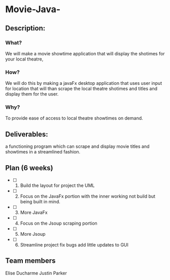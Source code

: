 # Movie-Java-
## **Description:**
### **What?**
We will make a movie showtime application that will display the shotimes for your local theatre, 
### **How?** 
We will do this by making a javaFx desktop application that uses user input for location that will than scrape the local theatre shotimes and titles and display them for the user.  
### **Why?**
To provide ease of access to local theatre showtimes on demand.
## **Deliverables:**
a functioning program which can scrape and display movie titles and showtimes in a streamlined fashion.
## **Plan (6 weeks)**
- [ ] 1. Build the layout for project the UML
- [ ] 2. Focus on the JavaFx portion with the inner working not build but being built in mind.
- [ ] 3. More JavaFx
- [ ] 4. Focus on the Jsoup scraping portion
- [ ] 5. More Jsoup
- [ ] 6. Streamline project fix bugs add little updates to GUI  
## **Team members**
Elise Ducharme
Justin Parker
